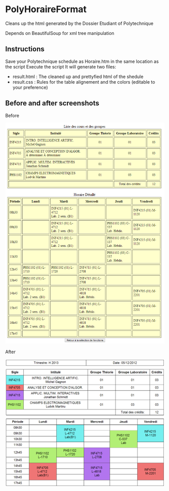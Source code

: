 PolyHoraireFormat
=================

Cleans up the html generated by the Dossier Etudiant of Polytechnique

Depends on BeautifulSoup for xml tree manipulation

Instructions
------------

Save your Polytechnique schedule as Horaire.htm in the same location as the script
Execute the script
It will generate two files:
* result.html : The cleaned up and prettyfied html of the shedule
* result.css  : Rules for the table alignement and the colors (editable to your preference)

Before and after screenshots
----------------------------

Before

![Alt text](Before.png "Before")

After

![Alt text](After.png "After")
